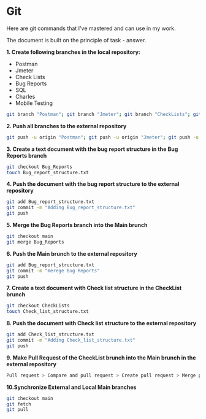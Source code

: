 # Git

Here are git commands that I've mastered and can use in my work.

The document is built on the principle of task - answer.

**1. Create following branches in the local repository:**
- Postman
- Jmeter
- Check Lists
- Bug Reports
- SQL
- Charles
- Mobile Testing
```sh
git branch "Postman"; git branch "Jmeter"; git branch "CheckLists"; git branch "Bug_Reports"; git branch "SQL"; git branch "Charles"; git branch "Mobile_testing"
```

**2. Push all branches to the external repository**
```sh
git push -u origin "Postman"; git push -u origin "Jmeter"; git push -u origin "CheckLists"; git push -u origin "Bug_Reports"; git push -u origin "SQL"; git push -u origin "Charles"; git push -u origin "Mobile_testing"
```

**3. Create a text document with the bug report structure in the Bug Reports branch**
```sh
git checkout Bug_Reports
touch Bug_report_structure.txt
```

**4. Push the document with the bug report structure to the external repository**
```sh
git add Bug_report_structure.txt
git commit -m "Adding Bug_report_structure.txt"
git push
```

**5. Merge the Bug Reports branch into the Main brunch**
```sh
git checkout main
git merge Bug_Reports
```

**6. Push the Main brunch to the external repository**
```sh
git add Bug_report_structure.txt
git commit -m "merege Bug Reports"
git push
```

**7. Create a text document with Check list structure in the CheckList brunch**
```sh
git checkout CheckLists
touch Check_list_structure.txt
```

**8. Push the document with Check list structure to the external repository**
```sh
git add Check_list_structure.txt
git commit -m "Adding Check_list_structure.txt"
git push
```

**9. Make Pull Request of the CheckList brunch into the Main brunch in the external repository**
```sh
Pull request > Compare and pull request > Create pull request > Merge pull request > Confirm merge
```

**10.Synchronize External and Local Main branches**
```sh
git checkout main
git fetch
git pull
```
